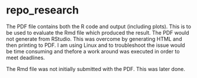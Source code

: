 # repo_research
The PDF file contains both the R code and output (including plots). This is to be used to evaluate the Rmd file which produced the result. The PDF would not generate from RStudio. This was overcome by generating HTML and then printing to PDF. I am using Linux and to troubleshoot the issue would be time consuming and thefore a work around was executed in order to meet deadlines.


The Rmd file was not initially submitted with the PDF. This was later done. 
